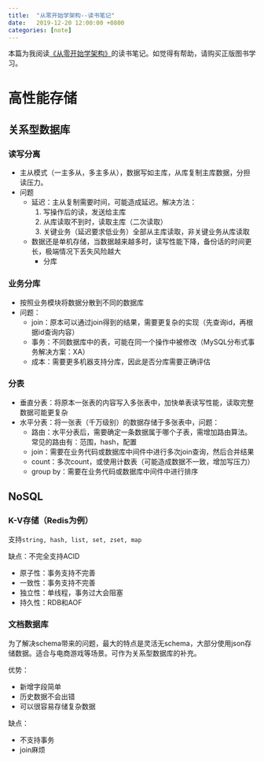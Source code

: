 ```yaml
---
title:  "从零开始学架构--读书笔记"
date:   2019-12-20 12:00:00 +0800
categories: [note]
---
```


本篇为我阅读[《从零开始学架构》](https://book.douban.com/subject/33425123/)的读书笔记。如觉得有帮助，请购买正版图书学习。

# 高性能存储

## 关系型数据库

### 读写分离

* 主从模式（一主多从，多主多从），数据写如主库，从库复制主库数据，分担读压力。
* 问题
  * 延迟：主从复制需要时间，可能造成延迟。解决方法：
    1. 写操作后的读，发送给主库
    2. 从库读取不到时，读取主库（二次读取）
    3. 关键业务（延迟要求低业务）全部从主库读取，非关键业务从库读取
  * 数据还是单机存储，当数据越来越多时，读写性能下降，备份话的时间更长，极端情况下丢失风险越大 
    * 分库

### 业务分库

* 按照业务模块将数据分散到不同的数据库
* 问题：
  * join：原本可以通过join得到的结果，需要更复杂的实现（先查询id，再根据id查询内容）
  * 事务：不同数据库中的表，可能在同一个操作中被修改（MySQL分布式事务解决方案：XA）
  * 成本：需要更多机器支持分库，因此是否分库需要正确评估

### 分表

* 垂直分表：将原本一张表的内容写入多张表中，加快单表读写性能，读取完整数据可能更复杂
* 水平分表：将一张表（千万级别）的数据存储于多张表中，问题：
  * 路由：水平分表后，需要确定一条数据属于哪个子表，需增加路由算法。常见的路由有：范围，hash，配置
  * join：需要在业务代码或数据库中间件中进行多次join查询，然后合并结果
  * count：多次count，或使用计数表（可能造成数据不一致，增加写压力）
  * group by：需要在业务代码或数据库中间件中进行排序

## NoSQL

### K-V存储（Redis为例）

支持`string, hash, list, set, zset, map`

缺点：不完全支持ACID
* 原子性：事务支持不完善
* 一致性：事务支持不完善
* 独立性：单线程，事务过大会阻塞
* 持久性：RDB和AOF

### 文档数据库

为了解决schema带来的问题，最大的特点是灵活无schema，大部分使用json存储数据。适合与电商游戏等场景。可作为关系型数据库的补充。

优势：
* 新增字段简单
* 历史数据不会出错
* 可以很容易存储复杂数据

缺点：
* 不支持事务
* join麻烦